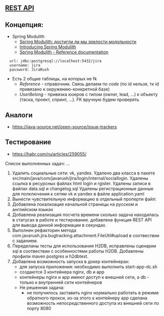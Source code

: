 ## [REST API](http://localhost:8080/doc)

## Концепция:

- Spring Modulith
    - [Spring Modulith: достигли ли мы зрелости модульности](https://habr.com/ru/post/701984/)
    - [Introducing Spring Modulith](https://spring.io/blog/2022/10/21/introducing-spring-modulith)
    - [Spring Modulith - Reference documentation](https://docs.spring.io/spring-modulith/docs/current-SNAPSHOT/reference/html/)

```
  url: jdbc:postgresql://localhost:5432/jira
  username: jira
  password: JiraRush
```

- Есть 2 общие таблицы, на которых не fk
    - _Reference_ - справочник. Связь делаем по _code_ (по id нельзя, тк id привязано к окружению-конкретной базе)
    - _UserBelong_ - привязка юзеров с типом (owner, lead, ...) к объекту (таска, проект, спринт, ...). FK вручную будем
      проверять

## Аналоги

- https://java-source.net/open-source/issue-trackers

## Тестирование

- https://habr.com/ru/articles/259055/

Список выполненных задач:
...
1. Удалить социальные сети: vk, yandex. 
    Удалено два класса в пакете src/main/java/com/javarush/jira/login/internal/sociallogin. 
    Удалены ссылка в ресурсных файлах html login и rgister.
    Удалены записи в файлах data.sql и changelog.sql
    Удалены регистрационные данные для полключения к сетям vk и yandex в файле application.yaml
2. Вынести чувствительную информацию в отдельный проперти файл: 
3. Добавлена локализация начальной страницы на русском и английском языках
4. Добавлена реализация посчета времени сколько задача находилась в статусах в
   работе и тестирование.
   добавлена функция REST API для вывода данной информации в секундах.
5. Выполнен рефакторин метода
   com.javarush.jira.bugtracking.attachment.FileUtil#upload в соотвествии с заданием.
6. Переделаны тесты для использования H2DB, исправлены сценарии sql в
   соотвествии с особенностями работы H2DB.
   Добавлены профили maven postgres и h2dbtest.
7. Добавлена возможность запуска в докер контейнерах:
   - для запуска приложения: необходимо выполнить start-app-dc.sh
   - создаются 3 контейнера nginx, db и app 
   - контейнеры nginx и app имеют доступ к внешней сети, а db - только к внутренней сети контейнеров
   - Не решенная задача: 
     - не получилось заставить nginx нормально работать в режиме обратного прокси, 
     из-за этого к контейнеру аpp сделана возможность непосредственного доступа из внешней сети по порту 8080   
